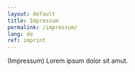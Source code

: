 ```yaml
---
layout: default
title: Impressum
permalink: /impressum/
lang: de
ref: imprint
---
```


(Impressum) Lorem ipsum dolor sit amut.
